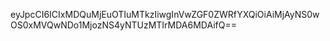 eyJpcCI6ICIxMDQuMjEuOTIuMTkzIiwgInVwZGF0ZWRfYXQiOiAiMjAyNS0wOS0xMVQwNDo1MjozNS4yNTUzMTIrMDA6MDAifQ==